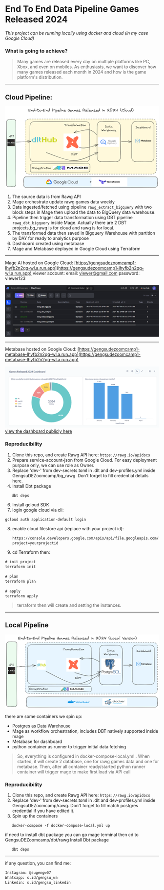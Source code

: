 # End To End Data Pipeline Games Released 2024

_This project can be running locally using docker and cloud (in my case Google Cloud)_

### What is going to achieve?

> Many games are released every day on multiple platforms like PC, Xbox, and even on mobiles. As enthusiasts, we want to discover how many games released each month in 2024 and how is the game platform's distribution.

---

## Cloud Pipeline:

![](assets\gengsudeproject_cloud.png)

1. The source data is from Rawg API
2. Mage orchestrate update rawg games data weekly
3. Data ingested/fetched using pipeline `rawg_extract_bigquery` with two block steps in Mage then upload the data to BigQuery data warehouse.
4. Pipeline then trigger data transformation using DBT pipeline `rawg_dbt_bigquery` inside Mage. Actually there are 2 DBT projects,bg_rawg is for cloud and rawg is for local.
5. The transformed data then saved in Bigquery Warehouse with partition by DAY for ready to analytics purpose
6. Dashboard created using metabase
7. Mage and Metabase deployed in Google Cloud using Terraform

---

Mage AI hosted on Google Cloud: [https://gengsudezoomcamp1-lhyfb2n2qq-wl.a.run.app](https://gengsudezoomcamp1-lhyfb2n2qq-wl.a.run.app)
viewer account:
email: viewer@gmail.com
password: viewer123

![1712206355848](assets\image\README\1712206355848.png)

---

Metabase hosted on Google Cloud: [https://gengsudezoomcamp1-metabase-lhyfb2n2qq-wl.a.run.app](https://gengsudezoomcamp1-metabase-lhyfb2n2qq-wl.a.run.app)

![1712206254213](assets\image\README\1712206254213.png)
[view the dashboard publicly here](http://gengsudezoomcamp1-metabase-lhyfb2n2qq-wl.a.run.app/public/dashboard/2bf30e19-d241-4a67-9330-bab53c9706e4)

### Reproducibility

1. Clone this repo, and create Rawg API here: `https://rawg.io/apidocs`
2. Prepare service-account-json from Google Cloud. For easy deployment purpose only, we can use role as Owner.
3. Replace 'dev-' from dev-secrets.toml in .dlt and dev-profiles.yml inside GengsuDEZoomcamp/bg_rawg. Don't forget to fill credential details here.
4. Install Dbt package

```shell
   dbt deps
```

6. Install gcloud SDK
7. login google cloud via cli:

```shell
gcloud auth application-default login
```

8. enable cloud filestore api (replace with your project id):
   ```shell
   https://console.developers.google.com/apis/api/file.googleapis.com/overview?project=yourprojectid
   ```
9. cd Terraform then:

```shell
# init project
terraform init

# plan
terraform plan

# apply
terraform apply
```

> terraform then will create and setting the instances.

---

## Local Pipeline

![](assets\gengsudeproject_local.png)

there are some containers we spin up:

- Postgres as Data Warehouse
- Mage as workflow orchestration, includes DBT natively supported inside mage
- Metabase for dashboard
- python container as runner to trigger initial data fetching

> So, everything is configured in docker-compose-local.yml . When started, it will create 2 database, one for rawg games data and one for metabase. Then, after all container ready/started python runner container will trigger mage to make first load via API call

### Reproducibility

1. Clone this repo, and create Rawg API here: `https://rawg.io/apidocs`
2. Replace 'dev-' from dev-secrets.toml in .dlt and dev-profiles.yml inside GengsuDEZoomcamp/rawg. Don't forget to fill match postgres credential if you have edited it.
3. Spin up the containers

```docker
   docker-compose -f docker-compose-local.yml up
```

if need to install dbt package you can go mage terminal then cd to GengsuDEZoomcamp/dbt/rawg
Install Dbt package

```shell
   dbt deps
```

---

if any question, you can find me:

```
Instagram: @sugengw07
Whatsapp: s.id/gengsu_wa
Linkedin: s.id/gengsu_linkedin
```

